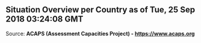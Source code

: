 ## Situation Overview per Country as of Tue, 25 Sep 2018 03:24:08 GMT

Source: **ACAPS (Assessment Capacities Project) - https://www.acaps.org**